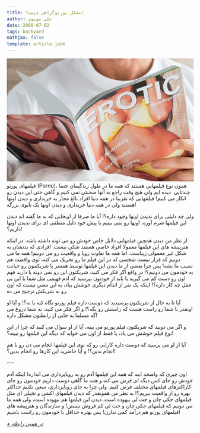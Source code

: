 ```yaml
---
title: مشکل پورنوگرافی چیست؟!
author: علی موسوی
date: 2008-07-02
tags: backyard
mathjax: false
template: article.jade
---
```


[![مجله با محتوای پورنوگرافی](./erotic-pornographic-magazine.jpg "مجله با محتوای پورنوگرافی")](./erotic-pornographic-magazine.jpg)
فیلمهای پورنو (Porno)، همون نوع فیلمهایی هستند که همه ما در طول زندگیمان حتما چندتایی  دیده ایم ولی هیچ وقت راجع به آنها صحبتی نمی کنیم و گاهی حتی این دیدن رو انکار می کنیم! فیلمهایی که تقریبا در همه دنیا افراد بالغ مجاز به خریداری و دیدن اونها هستند ولی در همه دنیا خریداری و دیدن اونها یک تابوی بزرگه!

ولی چه دلیلی برای ندیدن اونها وجود داره؟! آیا ما صرفا از اونجایی که به ما گفته اند دیدن این فیلمها شرم آوره، اونها رو نمی بینیم یا پیش خود دلیل منطقی ای برای ندیدن اونها داریم؟!

از نظر من دیدن همچین فیلمهایی دلایل خاص خودش رو می تونه داشته باشه. در اینکه هنرپیشه های این فیلمها معمولا افراد خاصی هستند شکی نیست. افرادی که بدنشان به شکل غیر معمولی زیباست. اما همه ما تفاوت رویا و واقعیت رو می دونیم! همه ما می دونیم که قرار نیست شخصی که در این فیلم ما رو تحریک می کنه، توی واقعیت هم نصیب ما بشه! پس چرا بعضی از ما دیدن این فیلمها توسط همسر یا شریکمون رو خیانت به خودمون می دونیم؟! در واقع اگر فکر می کنید، شریکتون این رو نمی دونه یا دارید فهم اون رو دست کم می گیرید یا باید از خودتون بپرسید که آدم فهیمی مثل شما با این بی عقل چه کار داره؟! اینکه یک نفر از اندام دیگری خوشش بیاد، به این معنی نیست که اون رو به شریکش ترجیح می ده.

آیا تا به حال از شریکتون پرسیدید که دوست داره فیلم پورنو نگاه کنه یا نه؟! و آیا او اونقدر با شما رو راست هست که راستش رو بگه؟! و اگر فکر می کنید، به شما دروغ می گه مسلما یه جایی از رابطتون مشکل داره!

و اگر می دونید که شریکتون فیلم پورنو می بینه، آیا از او سوال می کنید که چرا از این نوع فیلم خوشش می یاد، یا فقط از اون می خواید که دیگه این فیلمها رو نبینه؟!

آیا از او می پرسید که دوست داره کارایی رو که توی این فیلمها انجام می دن رو با هم انجام بدین؟! و آیا حاضرید این کارها رو انجام بدین؟!

\-\-\-

اون چیزی که واضحه اینه که همه این فیلمها آدم رو به رویاپردازی می اندازه! اینکه آدم خودش رو جای کس دیگه ای فرض می کنه و همه ما گاهی دوست داریم خودمون رو جای کاراکترهای فیلمهای مختلف فرض کنیم. ولی چرا به جای رویاپردازی، سعی نکنیم حداکثر بهره رو از واقعیت ببریم؟! به نظر من همونقدر که دیدن فیلمهای اکشن و تخیلی ای مثل فیلمهای جکی چان و جت لی بیهوده است، دیدن این فیلمها هم بیهوده است، ولی همه ما می دونیم که فیلمهای جکی چان و جت لی کم فروش نیستن! و سازندگان و هنرپیشه های فیلمهای پورنو هم درآمد کمی ندارن! پس بهتره حداقل با خودمون رو راست باشیم!

_[\+ در همین رابطه](http://www.divinecaroline.com/article/22081/39208-what-s-wrong-porn-)_
